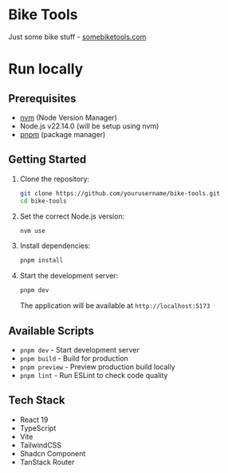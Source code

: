 # Bike Tools

Just some bike stuff - [somebiketools.com](somebiketools.com)

# Run locally

## Prerequisites

- [nvm](https://github.com/nvm-sh/nvm) (Node Version Manager)
- Node.js v22.14.0 (will be setup using nvm)
- [pnpm](https://pnpm.io/) (package manager)

## Getting Started

1. Clone the repository:
   ```bash
   git clone https://github.com/yourusername/bike-tools.git
   cd bike-tools
   ```

2. Set the correct Node.js version:
   ```bash
   nvm use
   ```

3. Install dependencies:
   ```bash
   pnpm install
   ```

4. Start the development server:
   ```bash
   pnpm dev
   ```

   The application will be available at `http://localhost:5173`

## Available Scripts

- `pnpm dev` - Start development server
- `pnpm build` - Build for production
- `pnpm preview` - Preview production build locally
- `pnpm lint` - Run ESLint to check code quality

## Tech Stack

- React 19
- TypeScript
- Vite
- TailwindCSS
- Shadcn Component
- TanStack Router
